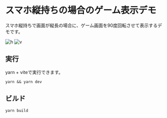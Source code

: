 # スマホ縦持ちの場合のゲーム表示デモ
スマホ縦持ちで画面が縦長の場合に、ゲーム画面を90度回転させて表示するデモです。


![h](https://github.com/user-attachments/assets/5c2bea9c-9191-4006-a6cf-310a92728415)
![v](https://github.com/user-attachments/assets/cbf03d48-8f09-4411-9cdb-efe55fc90f3d)


## 実行

yarn + viteで実行できます。

```
yarn && yarn dev
```

## ビルド

```
yarn build
````
